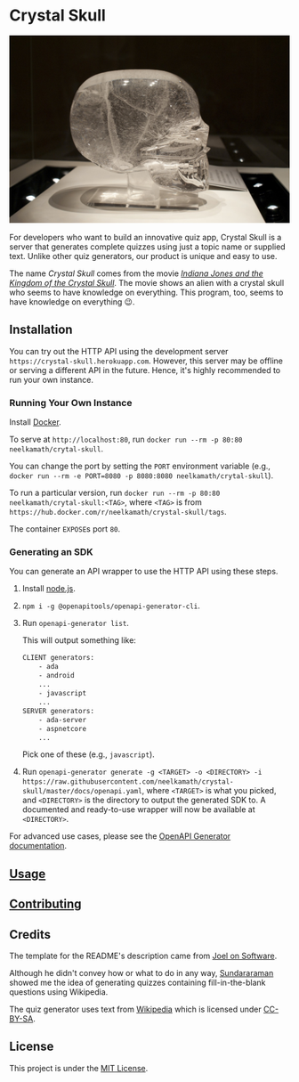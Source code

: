# Crystal Skull

![Crystal Skull](crystal_skull.jpg)

For developers who want to build an innovative quiz app, Crystal Skull is a server that generates complete quizzes using just a topic name or supplied text. Unlike other quiz generators, our product is unique and easy to use.

The name _Crystal Skull_ comes from the movie _[Indiana Jones and the Kingdom of the Crystal Skull](https://www.imdb.com/title/tt0367882/)_. The movie shows an alien with a crystal skull who seems to have knowledge on everything. This program, too, seems to have knowledge on everything 😉.

## Installation

You can try out the HTTP API using the development server `https://crystal-skull.herokuapp.com`. However, this server may be offline or serving a different API in the future. Hence, it's highly recommended to run your own instance.

### Running Your Own Instance

Install [Docker](https://hub.docker.com/search/?type=edition&offering=community).

To serve at `http://localhost:80`, run `docker run --rm -p 80:80 neelkamath/crytal-skull`. 

You can change the port by setting the `PORT` environment variable (e.g., `docker run --rm -e PORT=8080 -p 8080:8080 neelkamath/crytal-skull`).

To run a particular version, run `docker run --rm -p 80:80 neelkamath/crytal-skull:<TAG>`, where `<TAG>` is from `https://hub.docker.com/r/neelkamath/crystal-skull/tags`.

The container `EXPOSE`s port `80`.

### Generating an SDK

You can generate an API wrapper to use the HTTP API using these steps.

1. Install [node.js](https://nodejs.org/en/download/).
1. `npm i -g @openapitools/openapi-generator-cli`.
1. Run `openapi-generator list`.

    This will output something like:
    ```
    CLIENT generators:
        - ada
        - android
        ...
        - javascript
        ...
    SERVER generators:
        - ada-server
        - aspnetcore
        ...
    ```
    Pick one of these (e.g., `javascript`).
1. Run `openapi-generator generate -g <TARGET> -o <DIRECTORY> -i https://raw.githubusercontent.com/neelkamath/crystal-skull/master/docs/openapi.yaml`, where `<TARGET>` is what you picked, and `<DIRECTORY>` is the directory to output the generated SDK to. A documented and ready-to-use wrapper will now be available at `<DIRECTORY>`.

For advanced use cases, please see the [OpenAPI Generator documentation](https://openapi-generator.tech/).

## [Usage](https://neelkamath.gitlab.io/crystal-skull/)

## [Contributing](docs/CONTRIBUTING.md)

## Credits

The template for the README's description came from [Joel on Software](https://www.joelonsoftware.com/2002/05/09/product-vision/).

Although he didn't convey how or what to do in any way, [Sundararaman](https://github.com/vsundar17697) showed me the idea of generating quizzes containing fill-in-the-blank questions using Wikipedia.

The quiz generator uses text from [Wikipedia](https://en.wikipedia.org/) which is licensed under [CC-BY-SA](http://creativecommons.org/licenses/by-sa/3.0/).

## License

This project is under the [MIT License](LICENSE).